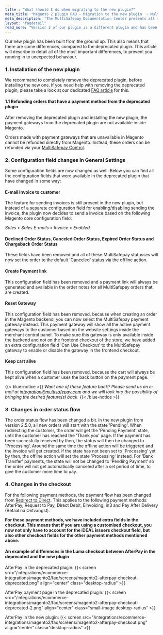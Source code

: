 ```yaml
---
title : "What should I do when migrating to the new plugin?"
meta_title: "Magento 2 plugin FAQ - Migration to the new plugin  - MultiSafepay Docs"
meta_description: "The MultiSafepay Documentation Center presents all relevant information about our Plugins and API. You can also find support pages for payment methods, tools and general questions as well as the contact details of our Support and Integration Teams."
layout: "faqdetail"
read_more: "Version 2 of our plugin is a different plugin and has been built from the ground up. This also means that there are some differences, compared to the deprecated plugin. This article will describe in detail all of the most important differences, to prevent you running in to unexpected behaviour."
---
```

Our new plugin has been built from the ground up. This also means that there are some differences, compared to the deprecated plugin. This article will describe in detail all of the most important differences, to prevent you running in to unexpected behaviour.

### 1. Installation of the new plugin
We recommend to completely remove the deprecated plugin, before installing the new one. If you need help with removing the deprecated plugin, please take a look at our dedicated [FAQ article](/integrations/ecommerce-integrations/magento2/faq/how-to-delete-deprecated-plugin/) for this.

#### 1.1 Refunding orders that have a payment method from the deprecated plugin
After removing the deprecated plugin and installing the new plugin, the payment gateways from the deprecated plugin are not available inside Magento.

Orders made with payment gateways that are unavailable in Magento cannot be refunded directly from Magento. Instead, these orders can be refunded via your [MultiSafepay Control](https://merchant.multisafepay.com).

### 2. Configuration field changes in General Settings
Some configuration fields are now changed as well. Below you can find all the configuration fields that were available in the deprecated plugin that have changed in some way:

#### E-mail invoice to customer
The feature for sending invoices is still present in the new plugin, but instead of a separate configuration field for enabling/disabling sending the invoice, the plugin now decides to send a invoice based on the following Magento core configuration field:

_Sales_ > _Sales E-mails_ > _Invoice_ > _Enabled_

#### Declined Order Status, Canceled Order Status, Expired Order Status and Chargeback Order Status
These fields have been removed and all of these MultiSafepay statusses will now set the order to the default 'Canceled' status via the offline action.

#### Create Payment link
This configuration field has been removed and a payment link will always be generated and available in the order notes for all MultiSafepay orders that are created.

#### Reset Gateway
This configuration field has been removed, because when creating an order in the Magento backend, you can now select the MultiSafepay payment gateway instead. This payment gateway will show all the active payment gateways to the customer based on the website settings inside the merchant control panel. To make sure this gateway is only available inside the backend and not on the frontend checkout of the store, we have added an extra configuration field 'Can Use Checkout' to the MultiSafepay gateway to enable or disable the gateway in the frontend checkout.

#### Keep cart alive
This configuration field has been removed, because the cart will always be kept alive when a customer uses the back button on the payment page.

{{< blue-notice >}}
_Want one of these feature back? Please send us an e-mail at integration@multisafepay.com and we will look into the possibility of bringing the desired feature(s) back._
{{< /blue-notice >}}

### 3. Changes in order status flow
The order status flow has been changed a bit. In the new plugin from version 2.5.0, all new orders will start with the state 'Pending'. When redirecting the customer, the order will get the 'Pending Payment' state, until the customer has reached the 'Thank you' page. If the payment has been succesfully received by then, the status will then be changed to 'Processing'. Around the same time the offline action will be triggered and the invoice will get created. If the state has not been set to 'Processing' yet by then, the offline action will set the state 'Processing' instead. For 'Bank Transfer' payments, the state will not be changed to 'Pending Payment' so the order will not get automatically canceled after a set period of time, to give the customer more time to pay.

### 4. Changes in the checkout
For the following payment methods, the payment flow has been changed from [Redirect to Direct](/faq/api/difference-between-direct-and-redirect/). This applies to the following payment methods: AfterPay, Request to Pay, Direct Debit, Einvoicing, in3 and Pay After Delivery (Betaal na Ontvangst).

**For these payment methods, we have included extra fields in the checkout. This means that if you are using a customised checkout, you now not only have to account for the iDEAL issuers checkout field, but also other checkout fields for the other payment methods mentioned above.**

#### An example of differences in the Luma checkout between AfterPay in the deprecated and the new plugin

AfterPay in the deprecated plugin:
{{< screen src="/integrations/ecommerce-integrations/magento2/faq/screens/magento2-afterpay-checkout-deprecated.png" align="center" class="desktop-radius" >}}

AfterPay payment page in the deprecated plugin:
{{< screen src="/integrations/ecommerce-integrations/magento2/faq/screens/magento2-afterpay-checkout-deprecated-2.png" align="center" class="small-image desktop-radius" >}}

AfterPay in the new plugin:
{{< screen src="/integrations/ecommerce-integrations/magento2/faq/screens/magento2-afterpay-checkout.png" align="center" class="desktop-radius" >}}